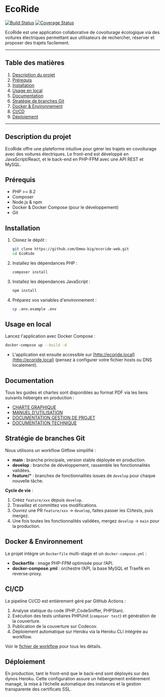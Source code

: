 # EcoRide

[![Build Status](https://github.com/Emma-big/ecoride-web/actions/workflows/ci.yml/badge.svg)](https://github.com/Emma-big/ecoride-web/actions/workflows/ci.yml)
[![Coverage Status](https://codecov.io/gh/Emma-big/ecoride-web/graph/badge.svg)](https://codecov.io/gh/Emma-big/ecoride-web)



EcoRide est une application collaborative de covoiturage écologique via des voitures électriques permettant aux utilisateurs de rechercher, réserver et proposer des trajets facilement.

---

## Table des matières

1. [Description du projet](#description-du-projet)
2. [Prérequis](#prérequis)
3. [Installation](#installation)
4. [Usage en local](#usage-en-local)
5. [Documentation](#documentation)
6. [Stratégie de branches Git](#stratégie-de-branches-git)
7. [Docker & Environnement](#docker--environnement)
8. [CI/CD](#cicd)
9. [Déploiement](#déploiement)

---

## Description du projet

EcoRide offre une plateforme intuitive pour gérer les trajets en covoiturage avec des voitures électriques. Le front-end est développé en JavaScript/React, et le back-end en PHP-FPM avec une API REST et MySQL.

## Prérequis

* PHP >= 8.2
* Composer
* Node.js & npm
* Docker & Docker Compose (pour le développement)
* Git

## Installation

1. Clonez le dépôt :

   ```bash
   git clone https://github.com/Emma-big/ecoride-web.git
   cd EcoRide
   ```
2. Installez les dépendances PHP :

   ```bash
   composer install
   ```
3. Installez les dépendances JavaScript :

   ```bash
   npm install
   ```
4. Préparez vos variables d'environnement :

   ```bash
   cp .env.example .env
   ```

## Usage en local

Lancez l'application avec Docker Compose :

```bash
docker-compose up --build -d
```

* L'application est ensuite accessible sur [http://ecoride.local](http://ecoride.local) (pensez à configurer votre fichier hosts ou DNS localement).

## Documentation

Tous les guides et chartes sont disponibles au format PDF via les liens suivants hébergés en production :

* [CHARTE GRAPHIQUE](https://ecoride-web-2fb86cbe3fd4.herokuapp.com/assets/documents/charte_graphique.pdf)
* [MANUEL D’UTILISATION](https://ecoride-web-2fb86cbe3fd4.herokuapp.com/assets/documents/manuel_utilisation.pdf)
* [DOCUMENTATION GESTION DE PROJET](https://ecoride-web-2fb86cbe3fd4.herokuapp.com/assets/documents/gestion_projet.pdf)
* [DOCUMENTATION TECHNIQUE](https://ecoride-web-2fb86cbe3fd4.herokuapp.com/assets/documents/documentation_technique.pdf)

## Stratégie de branches Git

Nous utilisons un workflow Gitflow simplifié :

* **main** : branche principale, version stable déployée en production.
* **develop** : branche de développement, rassemble les fonctionnalités validées.
* **feature/**\* : branches de fonctionnalités issues de `develop` pour chaque nouvelle tâche.

**Cycle de vie** :

1. Créez `feature/xxx` depuis `develop`.
2. Travaillez et committez vos modifications.
3. Ouvrez une PR `feature/xxx` → `develop`, faites passer les CI/tests, puis mergez.
4. Une fois toutes les fonctionnalités validées, mergez `develop` → `main` pour la production.

## Docker & Environnement

Le projet intègre un `Dockerfile` multi-stage et un `docker-compose.yml` :

* **Dockerfile** : image PHP-FPM optimisée pour l’API.
* **docker-compose.yml** : orchestre l’API, la base MySQL et Traefik en reverse-proxy.

## CI/CD

Le pipeline CI/CD est entièrement géré par GitHub Actions :

1. Analyse statique du code (PHP_CodeSniffer, PHPStan).  
2. Exécution des tests unitaires PHPUnit (`composer test`) et génération de la couverture.  
3. Publication de la couverture sur Codecov.  
4. Déploiement automatique sur Heroku via la Heroku CLI intégrée au workflow.

Voir le [fichier de workflow](.github/workflows/ci.yml) pour tous les détails.

## Déploiement

En production, tant le front-end que le back-end sont déployés sur des dynos Heroku. Cette configuration assure un hébergement entièrement managé, la mise à l’échelle automatique des instances et la gestion transparente des certificats SSL.
